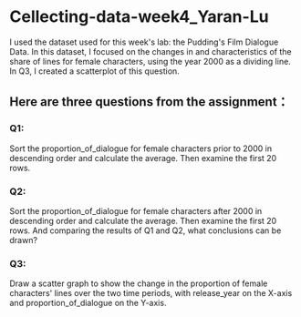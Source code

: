 # Cellecting-data-week4_Yaran-Lu

I used the dataset used for this week's lab: the Pudding's Film Dialogue Data. 
In this dataset, I focused on the changes in and characteristics of the share of lines for female characters, using the year 2000 as a dividing line. 
In Q3, I created a scatterplot of this question.


## Here are three questions from the assignment：
### Q1:
Sort the proportion_of_dialogue for female characters prior to 2000 in descending order and calculate the average. Then examine the first 20 rows.
### Q2:
Sort the proportion_of_dialogue for female characters after 2000 in descending order and calculate the average. Then examine the first 20 rows. And comparing the results of Q1 and Q2, what conclusions can be drawn?
### Q3:
Draw a scatter graph to show the change in the proportion of female characters' lines over the two time periods, with release_year on the X-axis and proportion_of_dialogue on the Y-axis.
